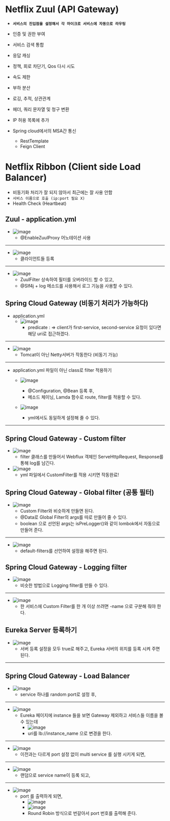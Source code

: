 # Netflix Zuul (API Gateway)
  - __`서비스의 진입점을 설정해서 각 마이크로 서비스에 자동으로 라우팅`__
  - 인증 및 권한 부여
  - 서비스 검색 통합
  - 응답 캐싱
  - 정책, 회로 차단기, Qos 다시 시도
  - 속도 제한
  - 부하 분산
  - 로깅, 추적, 상관관계
  - 헤더, 쿼리 문자열 및 청구 변환
  - IP 허용 목록에 추가

- Spring cloud에서의 MSA간 통신
  - RestTemplate
  - Feign Client

# Netflix Ribbon (Client side Load Balancer)
  - 비동기화 처리가 잘 되지 않아서 최근에는 잘 사용 안함
  - `서비스 이름으로 호출 (ip:port 필요 X)`
  - Health Check (Heartbeat)

## Zuul - application.yml
- ![image](https://user-images.githubusercontent.com/35948339/120265941-ec1ecd00-c2db-11eb-9684-bdde90cbbfc9.png)
  - @EnableZuulProxy 어노테이션 사용
-------
- ![image](https://user-images.githubusercontent.com/35948339/120265900-de694780-c2db-11eb-9ce4-910910171569.png)
  - 클라이언트들 등록
-------
- ![image](https://user-images.githubusercontent.com/35948339/120265995-022c8d80-c2dc-11eb-8a34-6246ede4b9e2.png)
  - ZuulFilter 상속하여 필터를 오버라이드 할 수 있고,
  - @Slf4j + log 메소드를 사용해서 로그 기능을 사용할 수 있다.

## Spring Cloud Gateway (비동기 처리가 가능하다) 
  - application.yml
    - ![image](https://user-images.githubusercontent.com/35948339/120267053-238e7900-c2de-11eb-80b0-7dcd253c73c8.png)
      - predicate : => client가 first-service, second-service 요청이 있다면 해당 uri로 접근하겠다.
-------
  - ![image](https://user-images.githubusercontent.com/35948339/120281424-e2a15f00-c2f3-11eb-993b-c38bb4dda7ef.png)
    - Tomcat이 아닌 Netty서버가 작동한다 (비동기 가능)
-------
  - application.yml 파일이 아닌 class로 filter 적용하기
    - ![image](https://user-images.githubusercontent.com/35948339/120311947-1770de80-c313-11eb-82e1-0710aa939d3a.png)
      - @Configuration, @Bean 등록 후,
      - 메소드 체이닝, Lamda 함수로 route, filter를 적용할 수 있다.
      
    - ![image](https://user-images.githubusercontent.com/35948339/120314021-bdbde380-c315-11eb-993b-08d5e8d09783.png)
      - yml에서도 동일하게 설정해 줄 수 있다.
-------

## Spring Cloud Gateway - Custom filter
  - ![image](https://user-images.githubusercontent.com/35948339/120331007-50677e00-c328-11eb-96a9-82678eac0c99.png)
    - filter 클래스를 만들어서 Webflux 객체인 ServeHttpRequest, Response를 통해 log를 남긴다.
  - ![image](https://user-images.githubusercontent.com/35948339/120331497-cb309900-c328-11eb-85bd-3b24ea31170d.png)
    - yml 파일에서 CustomFilter를 적용 시키면 작동완료!

## Spring Cloud Gateway - Global filter (공통 필터)
  - ![image](https://user-images.githubusercontent.com/35948339/120343828-fff61d80-c333-11eb-9e02-3070a0450781.png)
    - Custom Filter와 비슷하게 만들면 된다.
    - @Data로 Global Filter의 args를 따로 만들어 줄 수 있다.
    - boolean 으로 선언된 args는 isPreLogger()와 같이 lombok에서 자동으로 만들어 준다.
-------
  - ![image](https://user-images.githubusercontent.com/35948339/120343739-ed7be400-c333-11eb-8dc1-d2206d3f1ced.png)
    - default-filters를 선언하여 설정을 해주면 된다.

## Spring Cloud Gateway - Logging filter
  - ![image](https://user-images.githubusercontent.com/35948339/120348694-5d8c6900-c338-11eb-89d1-5610c29f6823.png)
    - 비슷한 방법으로 Logging filter를 만들 수 있다.
-------
  - ![image](https://user-images.githubusercontent.com/35948339/120348512-3766c900-c338-11eb-8f25-d1ec1b10e231.png)
    - 한 서비스에 Custom Filter를 한 개 이상 쓰려면 -name 으로 구분해 줘야 한다.

## Eureka Server 등록하기
  - ![image](https://user-images.githubusercontent.com/35948339/120353044-52d3d300-c33c-11eb-8448-cacf5584bf68.png)
    - 서버 등록 설정을 모두 true로 해주고, Eureka 서버의 위치를 등록 시켜 주면 된다.
-------

## Spring Cloud Gateway - Load Balancer
  - ![image](https://user-images.githubusercontent.com/35948339/120357463-713bcd80-c340-11eb-807d-12afe2663bd1.png)
    - service 하나를 random port로 설정 후,
-------
  - ![image](https://user-images.githubusercontent.com/35948339/120353197-77c84600-c33c-11eb-8692-9f87dd061050.png)
    - Eureka 페이지에 instance 들을 보면 Gateway 제외하고 서비스들 이름을 볼 수 있는데
      - ![image](https://user-images.githubusercontent.com/35948339/120353392-9a5a5f00-c33c-11eb-96e3-00f3f07ace46.png)
      - uri를 lb://instance_name 으로 변경을 한다.
-------
  - ![image](https://user-images.githubusercontent.com/35948339/120357650-a5af8980-c340-11eb-8df2-9847f89518f5.png)
    - 이전과는 다르게 port 설정 없이 multi service 를 실행 시키게 되면,
-------
  - ![image](https://user-images.githubusercontent.com/35948339/120357837-d394ce00-c340-11eb-8748-4618c68e3e7c.png)
    - 랜덤으로 service name이 등록 되고,
-------
  - ![image](https://user-images.githubusercontent.com/35948339/120357924-ea3b2500-c340-11eb-9975-89dcd9008faa.png)
    - port 를 출력하게 되면, 
      - ![image](https://user-images.githubusercontent.com/35948339/120358016-063ec680-c341-11eb-867a-b8e288a3d0d3.png)
      - ![image](https://user-images.githubusercontent.com/35948339/120358053-0f2f9800-c341-11eb-8fa4-5a57c1792354.png)
      - Round Robin 방식으로 번갈아서 port 번호를 출력해 준다.




